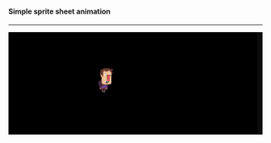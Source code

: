#### Simple sprite sheet animation

---

![alt](https://github.com/Straskal/milk/blob/v0.6-alpha-dev/examples/animation/animation.gif "tite")
